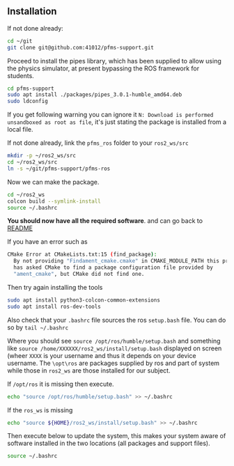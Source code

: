 ## Installation

If not done already:

```bash
cd ~/git
git clone git@github.com:41012/pfms-support.git
```

Proceed to install the pipes library, which has been supplied to allow using the physics simulator, at present bypassing the ROS framework for students.

```bash
cd pfms-support
sudo apt install ./packages/pipes_3.0.1-humble_amd64.deb
sudo ldconfig
```
If you get following warning you can ignore it `N: Download is performed unsandboxed as root as file`, it's just stating the package is installed from a local file.

If not done already, link the `pfms_ros` folder to your `ros2_ws/src`

```bash
mkdir -p ~/ros2_ws/src
cd ~/ros2_ws/src
ln -s ~/git/pfms-support/pfms-ros 
```

Now we can make the package.

```bash
cd ~/ros2_ws
colcon build --symlink-install
source ~/.bashrc
```

**You should now have all the required software**.  and can go back to [README](README.md)

If you have an error such as

```bash
CMake Error at CMakeLists.txt:15 (find_package):
  By not providing "Findament_cmake.cmake" in CMAKE_MODULE_PATH this project
  has asked CMake to find a package configuration file provided by
  "ament_cmake", but CMake did not find one.
```

Then try again installing the tools

```bash
sudo apt install python3-colcon-common-extensions
sudo apt install ros-dev-tools
```

Also check that your `.bashrc` file sources the ros `setup.bash` file. You can do so by
`tail ~/.bashrc`

Where you should see `source /opt/ros/humble/setup.bash`  and something like `source /home/XXXXXX/ros2_ws/install/setup.bash` displayed on screen (wheer `XXXX` is your username and thus it depends on your device username. The `\opt\ros` are packages supplied by ros and part of system while those in  `ros2_ws` are those installed for our subject.

If `/opt/ros` it is missing then execute.

```bash
echo "source /opt/ros/humble/setup.bash" >> ~/.bashrc
```
If the `ros_ws`  is missing

```bash
echo "source ${HOME}/ros2_ws/install/setup.bash" >> ~/.bashrc
```
Then execute below to update the system, this makes your system aware of software installed in the two locations (all packages and support files).
```bash
source ~/.bashrc
```


